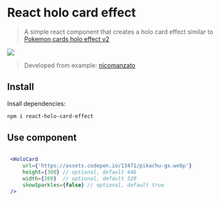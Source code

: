 # React holo card effect

> A simple react component that creates a holo card effect similar to
[Pokemon cards holo effect v2](https://codepen.io/simeydotme/pen/abYWJdX)

<img src="public/pokemon-cards-demo.gif" />
 
> Developed from example: [nicomanzato](https://github.com/nicomanzato/react-holo-card-effect)

## Install

Insall dependencies:

```bash
npm i react-holo-card-effect
```

## Use component

```jsx

 <HoloCard 
     url={'https://assets.codepen.io/13471/pikachu-gx.webp'} 
     height={300} // optional, default 446
     width={200}  // optional, default 320
     showSparkles={false} // optional, default true
 />

```